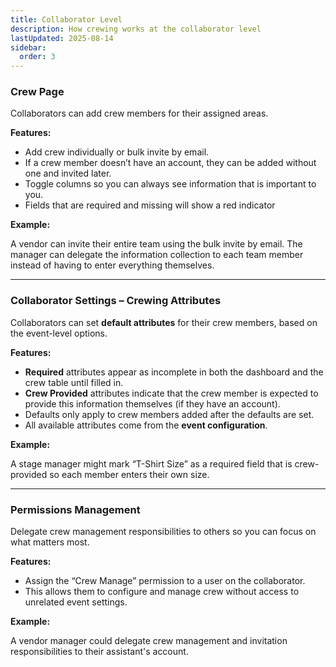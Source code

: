 ```yaml
---
title: Collaborator Level
description: How crewing works at the collaborator level 
lastUpdated: 2025-08-14
sidebar:
  order: 3
---
```


### Crew Page

Collaborators can add crew members for their assigned areas.

**Features:**

- Add crew individually or bulk invite by email.
- If a crew member doesn’t have an account, they can be added without one and invited later.
- Toggle columns so you can always see information that is important to you.
- Fields that are required and missing will show a red indicator

**Example:**

A vendor can invite their entire team using the bulk invite by email. The manager can delegate the information collection to each team member instead of having to enter everything themselves. 

---

### Collaborator Settings – Crewing Attributes

Collaborators can set **default attributes** for their crew members, based on the event-level options.

**Features:**

- **Required** attributes appear as incomplete in both the dashboard and the crew table until filled in.
- **Crew Provided** attributes indicate that the crew member is expected to provide this information themselves (if they have an account).
- Defaults only apply to crew members added after the defaults are set.
- All available attributes come from the **event configuration**.

**Example:**

A stage manager might mark “T-Shirt Size” as a required field that is crew-provided so each member enters their own size.

--- 

### Permissions Management

Delegate crew management responsibilities to others so you can focus on what matters most.

**Features:**

- Assign the “Crew Manage” permission to a user on the collaborator.
- This allows them to configure and manage crew without access to unrelated event settings.

**Example:**

A vendor manager could delegate crew management and invitation responsibilities to their assistant's account.